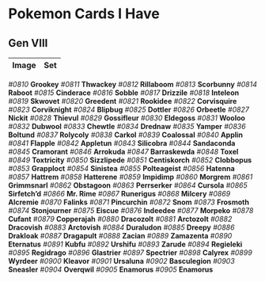 # Pokemon Cards I Have
## Gen VIII
Image|Set
:-:|:-:
*#0810* **Grookey**
*#0811* **Thwackey**
*#0812* **Rillaboom**
*#0813* **Scorbunny**
*#0814* **Raboot**
*#0815* **Cinderace**
*#0816* **Sobble**
*#0817* **Drizzile**
*#0818* **Inteleon**
*#0819* **Skwovet**
*#0820* **Greedent**
*#0821* **Rookidee**
*#0822* **Corvisquire**
*#0823* **Corviknight**
*#0824* **Blipbug**
*#0825* **Dottler**
*#0826* **Orbeetle**
*#0827* **Nickit**
*#0828* **Thievul**
*#0829* **Gossifleur**
*#0830* **Eldegoss**
*#0831* **Wooloo**
*#0832* **Dubwool**
*#0833* **Chewtle**
*#0834* **Drednaw**
*#0835* **Yamper**
*#0836* **Boltund**
*#0837* **Rolycoly**
*#0838* **Carkol**
*#0839* **Coalossal**
*#0840* **Applin**
*#0841* **Flapple**
*#0842* **Appletun**
*#0843* **Silicobra**
*#0844* **Sandaconda**
*#0845* **Cramorant**
*#0846* **Arrokuda**
*#0847* **Barraskewda**
*#0848* **Toxel**
*#0849* **Toxtricity**
*#0850* **Sizzlipede**
*#0851* **Centiskorch**
*#0852* **Clobbopus**
*#0853* **Grapploct**
*#0854* **Sinistea**
*#0855* **Polteageist**
*#0856* **Hatenna**
*#0857* **Hattrem**
*#0858* **Hatterene**
*#0859* **Impidimp**
*#0860* **Morgrem**
*#0861* **Grimmsnarl**
*#0862* **Obstagoon**
*#0863* **Perrserker**
*#0864* **Cursola**
*#0865* **Sirfetch’d**
*#0866* **Mr. Rime**
*#0867* **Runerigus**
*#0868* **Milcery**
*#0869* **Alcremie**
*#0870* **Falinks**
*#0871* **Pincurchin**
*#0872* **Snom**
*#0873* **Frosmoth**
*#0874* **Stonjourner**
*#0875* **Eiscue**
*#0876* **Indeedee**
*#0877* **Morpeko**
*#0878* **Cufant**
*#0879* **Copperajah**
*#0880* **Dracozolt**
*#0881* **Arctozolt**
*#0882* **Dracovish**
*#0883* **Arctovish**
*#0884* **Duraludon**
*#0885* **Dreepy**
*#0886* **Drakloak**
*#0887* **Dragapult**
*#0888* **Zacian**
*#0889* **Zamazenta**
*#0890* **Eternatus**
*#0891* **Kubfu**
*#0892* **Urshifu**
*#0893* **Zarude**
*#0894* **Regieleki**
*#0895* **Regidrago**
*#0896* **Glastrier**
*#0897* **Spectrier**
*#0898* **Calyrex**
*#0899* **Wyrdeer**
*#0900* **Kleavor**
*#0901* **Ursaluna**
*#0902* **Basculegion**
*#0903* **Sneasler**
*#0904* **Overqwil**
*#0905* **Enamorus**
*#0905* **Enamorus**